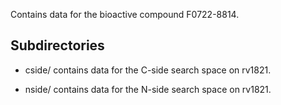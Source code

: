 Contains data for the bioactive compound F0722-8814.

## Subdirectories

- cside/ contains data for the C-side search space on rv1821.

- nside/ contains data for the N-side search space on rv1821.

